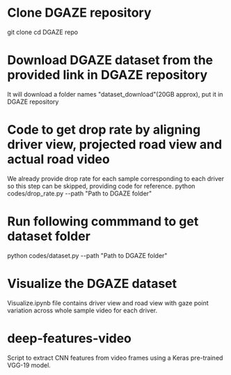 # Clone DGAZE repository
git clone 
cd DGAZE repo 

# Download DGAZE dataset from the provided link in DGAZE repository
It will download a folder names "dataset_download"(20GB approx), put it in DGAZE repository

# Code to get drop rate by aligning driver view, projected road view and actual road video
We already provide drop rate for each sample corresponding to each driver so this step can be skipped, providing code for reference.
python codes/drop_rate.py --path "Path to DGAZE folder"

# Run following commmand to get dataset folder 
python codes/dataset.py --path "Path to DGAZE folder" 

# Visualize the DGAZE dataset
Visualize.ipynb file contains driver view and road view with gaze point variation across whole sample video for each driver.

# deep-features-video
Script to extract CNN features from video frames using a Keras pre-trained VGG-19 model.

